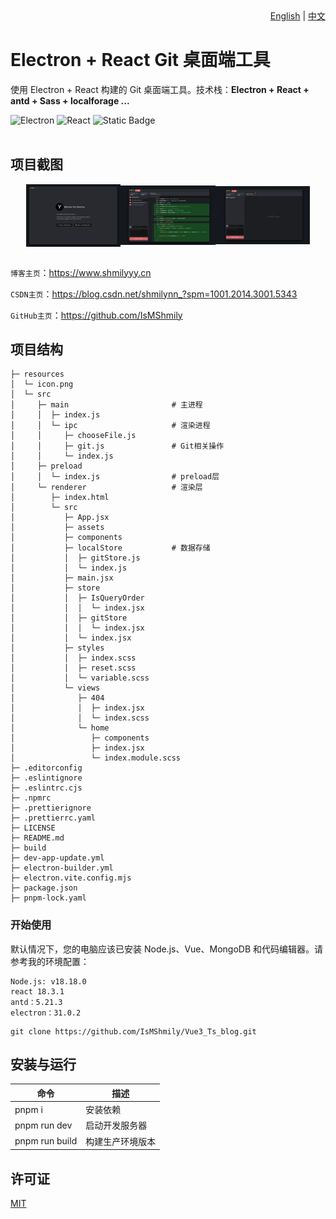 <div align="right">
  <a href="ReadMe.md">English</a> | <a href="ReadMe.cn.md">中文</a>
</div>

# Electron + React Git 桌面端工具

使用 Electron + React 构建的 Git 桌面端工具。技术栈：**Electron + React + antd + Sass + localforage ...**

<div >
    <img alt="Electron" src="https://img.shields.io/badge/-Electron-%23000000?style=flat-square&logo=electron" />
   <img alt="React" src="https://img.shields.io/badge/-React-%23000000?style=flat-square&logo=react" />
   <img alt="Static Badge" src="https://img.shields.io/badge/-Scss-000?style=flat-square&logo=sass">
</div>
<br/>

## 项目截图
<div style="display:flex;align-items:center;justify-content:center;height:100%;">
    <img src="./src/renderer/src/assets/md/01.png" alt="" style="width: 30%; " />
    <img src="./src/renderer/src/assets/md/02.png" alt="" style="width: 30%; " />
    <img src="./src/renderer/src/assets/md/03.png" alt="" style="width: 30%; " />
</div>

<br/>

`博客主页`：<a>https://www.shmilyyy.cn</a>

`CSDN主页`：<a>https://blog.csdn.net/shmilynn_?spm=1001.2014.3001.5343</a>

`GitHub主页`：<a>https://github.com/IsMShmily</a>

## 项目结构

```
├─ resources
│  └─ icon.png
│  └─ src
│     ├─ main                       # 主进程
│     │  ├─ index.js
│     │  └─ ipc                     # 渲染进程
│     │     ├─ chooseFile.js
│     │     ├─ git.js               # Git相关操作
│     │     └─ index.js
│     ├─ preload
│     │  └─ index.js                # preload层
│     └─ renderer                   # 渲染层
│        ├─ index.html
│        └─ src
│           ├─ App.jsx
│           ├─ assets
│           ├─ components
│           ├─ localStore           # 数据存储
│           │  ├─ gitStore.js
│           │  └─ index.js
│           ├─ main.jsx
│           ├─ store
│           │  ├─ IsQueryOrder
│           │  │  └─ index.jsx
│           │  ├─ gitStore
│           │  │  └─ index.jsx
│           │  └─ index.jsx
│           ├─ styles
│           │  ├─ index.scss
│           │  ├─ reset.scss
│           │  └─ variable.scss
│           └─ views
│              ├─ 404
│              │  ├─ index.jsx
│              │  └─ index.scss
│              └─ home
│                 ├─ components
│                 ├─ index.jsx
│                 └─ index.module.scss
├─ .editorconfig
├─ .eslintignore
├─ .eslintrc.cjs
├─ .npmrc
├─ .prettierignore
├─ .prettierrc.yaml
├─ LICENSE
├─ README.md
├─ build
├─ dev-app-update.yml
├─ electron-builder.yml
├─ electron.vite.config.mjs
├─ package.json
├─ pnpm-lock.yaml
```

### 开始使用

默认情况下，您的电脑应该已安装 Node.js、Vue、MongoDB 和代码编辑器。请参考我的环境配置：

```
Node.js: v18.18.0
react 18.3.1
antd：5.21.3
electron：31.0.2
```

```
git clone https://github.com/IsMShmily/Vue3_Ts_blog.git
```

## 安装与运行

| 命令           | 描述                   |
| -------------- | ---------------------- |
| pnpm i         | 安装依赖               |
| pnpm run dev   | 启动开发服务器         |
| pnpm run build | 构建生产环境版本       |

## 许可证

[MIT](LICENSE)
